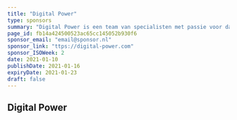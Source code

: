 ```yaml
---
title: "Digital Power"
type: sponsors
summary: "Digital Power is een team van specialisten met passie voor data. We helpen organisaties, groot en klein, effectief te werken met data. Onze mensen zijn gespecialiseerd in Data Analytics, Technical Web Analytics, Customer Experience, Data Science en Data Engineering. In multidisciplinaire teams zijn we jouw datapartner."
page_id: fb14a424500523ac65cc145052b930f6
sponsor_email: "email@sponsor.nl"
sponsor_link: "ttps://digital-power.com"
sponsor_ISOWeek: 2
date: 2021-01-10
publishDate: 2021-01-16
expiryDate: 2021-01-23
draft: false
---
```


## Digital Power

